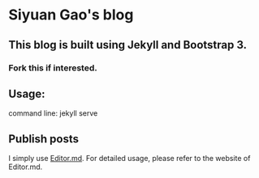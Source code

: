 # Siyuan Gao's blog
## This blog is built using Jekyll and Bootstrap 3.
### Fork this if interested.

## Usage:
command line: jekyll serve

## Publish posts
I simply use [Editor.md](https://pandao.github.io/editor.md/). For detailed usage, please refer to the website of Editor.md.